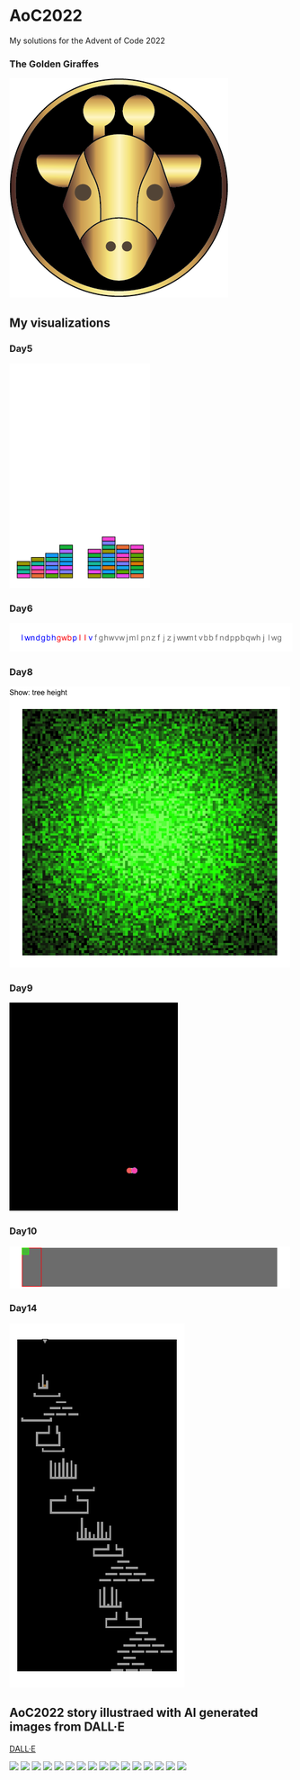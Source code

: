 # AoC2022
My solutions for the Advent of Code 2022


### The Golden Giraffes
![image](https://github.com/AndreaBarghetti/AoC2021/blob/main/golden_giraffes.png)


## My visualizations

### Day5
![<img src="Day5/animation.gif" width="500"/>](Day5/animation.gif)

### Day6
![<img src="Day6/animation.gif" width="500"/>](Day6/animation.gif)

### Day8
![<img src="Day8/animation.gif" width="500"/>](Day8/animation.gif)

### Day9
![<img src="Day9/animation.gif" width="500"/>](Day9/animation.gif)

### Day10
![<img src="Day10/animation.gif" width="500"/>](Day10/animation.gif)

### Day14
![<img src="Day14/animation.gif" width="500"/>](Day14/animation.gif)

## AoC2022 story illustraed with AI generated images from DALL·E
[DALL·E](https://labs.openai.com/)

<img src="Day1/DALL·E.png" width="250"/> <img src="Day2/DALL·E.png" width="250"/> <img src="Day3/DALL·E.png" width="250"/> <img src="Day4/DALL·E.png" width="250"/> <img src="Day5/DALL·E.png" width="250"/> <img src="Day6/DALL·E.png" width="250"/> <img src="Day7/DALL·E.png" width="250"/> <img src="Day8/DALL·E.png" width="250"/> <img src="Day9/DALL·E.png" width="250"/> <img src="Day10/DALL·E.png" width="250"/> <img src="Day11/DALL·E.png" width="250"/> <img src="Day12/DALL·E.png" width="250"/> <img src="Day13/DALL·E.png" width="250"/> <img src="Day14/DALL·E.png" width="250"/> <img src="Day15/DALL·E.png" width="250"/> <img src="Day16/DALL·E.png" width="250"/>

